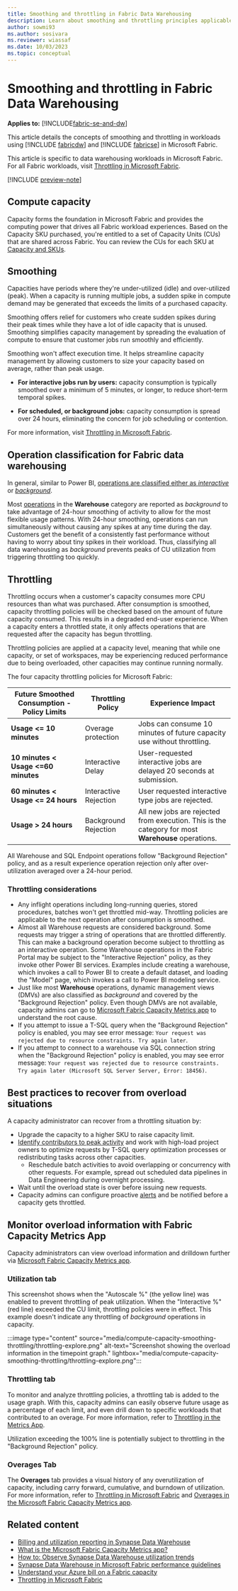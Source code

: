 ```yaml
---
title: Smoothing and throttling in Fabric Data Warehousing
description: Learn about smoothing and throttling principles applicable for data warehousing in Microsoft Fabric.
author: sowmi93
ms.author: sosivara
ms.reviewer: wiassaf
ms.date: 10/03/2023
ms.topic: conceptual
---
```


# Smoothing and throttling in Fabric Data Warehousing

**Applies to:** [!INCLUDE[fabric-se-and-dw](includes/applies-to-version/fabric-se-and-dw.md)]

This article details the concepts of smoothing and throttling in workloads using [!INCLUDE [fabricdw](includes/fabric-dw.md)] and [!INCLUDE [fabricse](includes/fabric-se.md)] in Microsoft Fabric.

This article is specific to data warehousing workloads in Microsoft Fabric. For all Fabric workloads, visit [Throttling in Microsoft Fabric](../enterprise/throttling.md).

[!INCLUDE [preview-note](../includes/preview-note.md)]

## Compute capacity

Capacity forms the foundation in Microsoft Fabric and provides the computing power that drives all Fabric workload experiences. Based on the Capacity SKU purchased, you're entitled to a set of Capacity Units (CUs) that are shared across Fabric. You can review the CUs for each SKU at [Capacity and SKUs](../enterprise/licenses.md#capacity-license).

## Smoothing

Capacities have periods where they're under-utilized (idle) and over-utilized (peak). When a capacity is running multiple jobs, a sudden spike in compute demand may be generated that exceeds the limits of a purchased capacity.

Smoothing offers relief for customers who create sudden spikes during their peak times while they have a lot of idle capacity that is unused. Smoothing simplifies capacity management by spreading the evaluation of compute to ensure that customer jobs run smoothly and efficiently.

Smoothing won't affect execution time. It helps streamline capacity management by allowing customers to size your capacity based on average, rather than peak usage.

- **For interactive jobs run by users:** capacity consumption is typically smoothed over a minimum of 5 minutes, or longer, to reduce short-term temporal spikes.

- **For scheduled, or background jobs:** capacity consumption is spread over 24 hours, eliminating the concern for job scheduling or contention.

For more information, visit [Throttling in Microsoft Fabric](../enterprise/throttling.md).

## Operation classification for Fabric data warehousing

In general, similar to Power BI, [operations are classified either as ](/power-bi/enterprise/service-premium-interactive-background-operations#operation-list)*[interactive](/power-bi/enterprise/service-premium-interactive-background-operations#operation-list)* or *[background](/power-bi/enterprise/service-premium-interactive-background-operations#operation-list)*.

Most [operations](usage-reporting.md#warehouse-operation-categories) in the **Warehouse** category are reported as *background* to take advantage of 24-hour smoothing of activity to allow for the most flexible usage patterns. With 24-hour smoothing, operations can run simultaneously without causing any spikes at any time during the day. Customers get the benefit of a consistently fast performance without having to worry about tiny spikes in their workload. Thus, classifying all data warehousing as *background* prevents peaks of CU utilization from triggering throttling too quickly.

## Throttling

Throttling occurs when a customer's capacity consumes more CPU resources than what was purchased. After consumption is smoothed, capacity throttling policies will be checked based on the amount of future capacity consumed. This results in a degraded end-user experience. When a capacity enters a throttled state, it only affects operations that are requested after the capacity has begun throttling. 

Throttling policies are applied at a capacity level, meaning that while one capacity, or set of workspaces, may be experiencing reduced performance due to being overloaded, other capacities may continue running normally.

The four capacity throttling policies for Microsoft Fabric:

|Future Smoothed Consumption - Policy Limits|Throttling Policy  |Experience Impact|
| -------- | -------- | -------- |
|**Usage <= 10 minutes**|Overage protection|Jobs can consume 10 minutes of future capacity use without throttling.|
|**10 minutes < Usage <=60 minutes**|Interactive Delay|User-requested interactive jobs are delayed 20 seconds at submission. |
|**60 minutes < Usage <= 24 hours**|Interactive Rejection|User requested interactive type jobs are rejected.|
|**Usage > 24 hours**|Background Rejection|All new jobs are rejected from execution. This is the category for most **Warehouse** operations.|

All Warehouse and SQL Endpoint operations follow "Background Rejection" policy, and as a result experience operation rejection only after over-utilization averaged over a 24-hour period.

### Throttling considerations

- Any inflight operations including long-running queries, stored procedures, batches won't get throttled mid-way. Throttling policies are applicable to the next operation after consumption is smoothed.
- Almost all Warehouse requests are considered background. Some requests may trigger a string of operations that are throttled differently. This can make a background operation become subject to throttling as an interactive operation. Some Warehouse operations in the Fabric Portal may be subject to the "Interactive Rejection" policy, as they invoke other Power BI services. Examples include creating a warehouse, which invokes a call to Power BI to create a default dataset, and loading the "Model" page, which invokes a call to Power BI modeling service.
- Just like most **Warehouse** operations, dynamic management views (DMVs) are also classified as *background* and covered by the "Background Rejection" policy. Even though DMVs are not available, capacity admins can go to [Microsoft Fabric Capacity Metrics app](/fabric/enterprise/metrics-app) to understand the root cause.
- If you attempt to issue a T-SQL query when the "Background Rejection" policy is enabled, you may see error message: `Your request was rejected due to resource constraints. Try again later`.
- If you attempt to connect to a warehouse via SQL connection string when the "Background Rejection" policy is enabled, you may see error message: `Your request was rejected due to resource constraints. Try again later (Microsoft SQL Server Server, Error: 18456)`.

## Best practices to recover from overload situations

A capacity administrator can recover from a throttling situation by:

- Upgrade the capacity to a higher SKU to raise capacity limit.
- [Identify contributors to peak activity](how-to-observe-utilization.md) and work with high-load project owners to optimize requests by T-SQL query optimization processes or redistributing tasks across other capacities.
    - Reschedule batch activities to avoid overlapping or concurrency with other requests. For example, spread out scheduled data pipelines in Data Engineering during overnight processing.
- Wait until the overload state is over before issuing new requests.
- Capacity admins can configure proactive [alerts](/power-bi/admin/service-admin-premium-capacity-notifications) and be notified before a capacity gets throttled.

## Monitor overload information with Fabric Capacity Metrics App

Capacity administrators can view overload information and drilldown further via [Microsoft Fabric Capacity Metrics app](enterprise/metrics-app.md).

### Utilization tab

This screenshot shows when the "Autoscale %" (the yellow line) was enabled to prevent throttling of peak utilization. When the "Interactive %" (red line) exceeded the CU limit, throttling policies were in effect. This example doesn't indicate any throttling of _background_ operations in capacity.

:::image type="content" source="media/compute-capacity-smoothing-throttling/throttling-explore.png" alt-text="Screenshot showing the overload information in the timepoint graph." lightbox="media/compute-capacity-smoothing-throttling/throttling-explore.png":::

### Throttling tab

To monitor and analyze throttling policies, a throttling tab is added to the usage graph. With this, capacity admins can easily observe future usage as a percentage of each limit, and even drill down to specific workloads that contributed to an overage. For more information, refer to [Throttling in the Metrics App](../enterprise/metrics-app-overview-page.md#throttling).

Utilization exceeding the 100% line is potentially subject to throttling in the "Background Rejection" policy.

### Overages Tab

The **Overages** tab provides a visual history of any overutilization of capacity, including carry forward, cumulative, and burndown of utilization. For more information, refer to [Throttling in Microsoft Fabric](../enterprise/throttling.md) and [Overages in the Microsoft Fabric Capacity Metrics app](../enterprise/metrics-app-overview-page.md#overages).

## Related content

- [Billing and utilization reporting in Synapse Data Warehouse](usage-reporting.md)
- [What is the Microsoft Fabric Capacity Metrics app?](../enterprise/metrics-app.md)
- [How to: Observe Synapse Data Warehouse utilization trends](how-to-observe-utilization.md)
- [Synapse Data Warehouse in Microsoft Fabric performance guidelines](guidelines-warehouse-performance.md)
- [Understand your Azure bill on a Fabric capacity](../enterprise/azure-billing.md)
- [Throttling in Microsoft Fabric](../enterprise/throttling.md)
